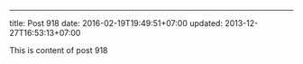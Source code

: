 ---
title: Post 918
date: 2016-02-19T19:49:51+07:00
updated: 2013-12-27T16:53:13+07:00

This is content of post 918